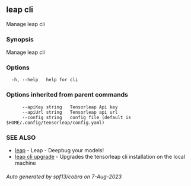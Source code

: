 ## leap cli

Manage leap cli

### Synopsis

Manage leap cli

### Options

```
  -h, --help   help for cli
```

### Options inherited from parent commands

```
      --apiKey string   Tensorleap Api key
      --apiUrl string   Tensorleap api url
      --config string   config file (default is $HOME/.config/tensorleap/config.yaml)
```

### SEE ALSO

* [leap](leap.md)	 - Leap - Deepbug your models!
* [leap cli upgrade](leap_cli_upgrade.md)	 - Upgrades the tensorleap cli installation on the local machine

###### Auto generated by spf13/cobra on 7-Aug-2023
